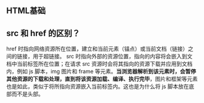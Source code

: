 ## HTML基础

##  src 和 href 的区别？

href 时指向网络资源所在位置，建立和当前元素（锚点）或当前文档（链接）之间的链接，用于超链接。
src 时指向外部的资源位置，指向的内容将会嵌入到文档中当前标签所在位置；在请求 src 资源时会将其指向的资源下载并应用到文档内，例如 js 脚本，img 图片和 frame 等元素。**当浏览器解析到该元素时，会暂停其他资源的下载和处理，直到将该资源加载、编译、执行完毕**，图片和框架等元素也是如此，类似于将所指向资源嵌入当前标签内。这也是为什么将 js 脚本放在底部而不是头部。
